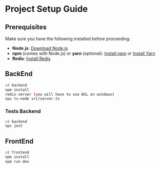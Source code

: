 # Project Setup Guide



## Prerequisites

Make sure you have the following installed before proceeding:

- **Node.js**: [Download Node.js](https://nodejs.org/)
- **npm** (comes with Node.js) or **yarn** (optional): [Install npm](https://www.npmjs.com/get-npm) or [Install Yarn](https://classic.yarnpkg.com/en/docs/install)
- **Redis**: [Install Redis](https://redis.io/download)



## BackEnd

```bash
cd backend
npm install
redis-server (you will have to use WSL on windows)
npx ts-node src/server.ts
```


### Tests Backend

```bash
cd backend
npx jest
```


## FrontEnd

```bash
cd frontend
npm install
npm run dev

```
